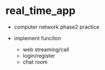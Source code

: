 # real_time_app
- computer network phase2 practice

- implement funciton
  - web streaming/call
  - login/register
  - chat room
